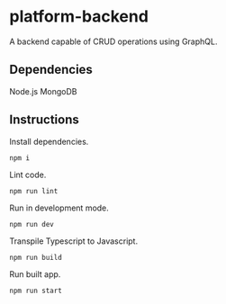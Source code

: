 # platform-backend
A backend capable of CRUD operations using GraphQL.

## Dependencies
Node.js
MongoDB

## Instructions
Install dependencies.
```
npm i
```
Lint code.
```
npm run lint
```
Run in development mode.
```
npm run dev
```
Transpile Typescript to Javascript.
```
npm run build
```
Run built app.
```
npm run start
```
